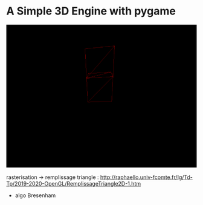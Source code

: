 # A Simple 3D Engine with pygame


<img src="animation.gif">


rasterisation -> remplissage triangle : http://raphaello.univ-fcomte.fr/Ig/Td-Tp/2019-2020-OpenGL/RemplissageTriangle2D-1.htm

+ algo Bresenham